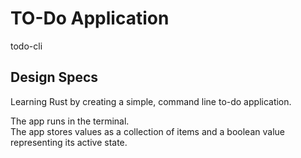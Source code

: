 # TO-Do Application
todo-cli

## Design Specs
Learning Rust by creating a simple, command line to-do application.

The app runs in the terminal.  
The app stores values as a collection of items and a boolean value representing its active state.

